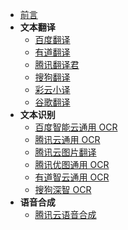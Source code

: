 * [前言](service/)
* **文本翻译**
	* [百度翻译](service/translate/baidu.md)
	* [有道翻译](service/translate/youdao.md)
	* [腾讯翻译君](service/translate/tencent.md)
	* [搜狗翻译](service/translate/sougou.md)
	* [彩云小译](service/translate/caiyun.md)
	* [谷歌翻译](service/translate/google.md)
* **文本识别**
	* [百度智能云通用 OCR](service/ocr/baidu.md)
	* [腾讯云通用 OCR](service/ocr/tencent.md)
	* [腾讯云图片翻译](service/ocr/tencentimagetranslate.md)
	* [腾讯优图通用 OCR](service/ocr/tencentyoutu.md)
	* [有道智云通用 OCR](service/ocr/youdao.md)
	* [搜狗深智 OCR](service/ocr/sougou.md)
* **语音合成**
	* [腾讯云语音合成](service/tts/tencent.md)
